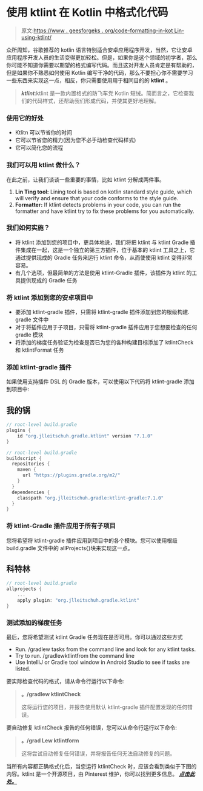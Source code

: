 # 使用 ktlint 在 Kotlin 中格式化代码

> 原文:[https://www . geesforgeks . org/code-formatting-in-kot Lin-using-ktlint/](https://www.geeksforgeeks.org/code-formatting-in-kotlin-using-ktlint/)

众所周知，谷歌推荐的 kotlin 语言特别适合安卓应用程序开发，当然，它让安卓应用程序开发人员的生活变得更加轻松。但是，如果你是这个领域的初学者，那么你可能不知道你需要以期望的格式编写代码。而且这对开发人员肯定是有帮助的，但是如果你不熟悉如何使用 Kotlin 编写干净的代码，那么不要担心你不需要学习一些东西来实现这一点，相反，你只需要使用用于相同目的的 **ktlint** 。

> ***ktlint***:ktlint 是一款内置格式的防飞车党 Kotlin 短绒。简而言之，它检查我们的代码样式，还帮助我们形成代码，并使其更好地理解。

### 使用它的好处

*   Ktlitn 可以节省你的时间
*   它可以节省您的精力(因为您不必手动检查代码样式)
*   它可以简化您的流程

### 我们可以用 ktlint 做什么？

在此之前，让我们谈谈一些重要的事情，比如 ktlint 分解成两件事。

1.  **Lin Ting tool:** Lining tool is based on kotlin standard style guide, which will verify and ensure that your code conforms to the style guide.
2.  **Formatter:** If ktlint detects problems in your code, you can run the formatter and have ktlint try to fix these problems for you automatically.

### 我们如何实施？

*   将 ktlint 添加到您的项目中，更具体地说，我们将把 ktlint 与 ktlint Gradle 插件集成在一起，这是一个独立的第三方插件，位于基本的 ktlint 工具之上，它通过提供现成的 Gradle 任务来运行 ktlint 命令，从而使使用 ktlint 变得非常容易。
*   有几个选项，但最简单的方法是使用 ktlint-Gradle 插件，该插件为 ktlint 的工具提供现成的 Gradle 任务

### 将 ktlint 添加到您的安卓项目中

*   要添加 ktlint-gradle 插件，只需将 ktlint-gradle 插件添加到您的根级构建. gradle 文件中
*   对于将插件应用于子项目，只需将 ktlint-gradle 插件应用于您想要检查的任何 gradle 模块
*   将添加的梯度任务验证为检查是否已为您的各种构建目标添加了 ktlintCheck 和 ktlintFormat 任务

### **添加 ktlint-gradle 插件**

如果使用支持插件 DSL 的 Gradle 版本，可以使用以下代码将 ktlint-gradle 添加到项目中:

## 我的锅

```kt
// root-level build.gradle
plugins {
    id "org.jlleitschuh.gradle.ktlint" version "7.1.0"
}

// root-level build.gradle
buildscript {
  repositories {
    maven {
      url "https://plugins.gradle.org/m2/"
    }
  }
  dependencies {
    classpath "org.jlleitschuh.gradle:ktlint-gradle:7.1.0"
  }
}
```

### 将 ktlint-Gradle 插件应用于所有子项目

您将希望将 ktlint-gradle 插件应用到项目中的各个模块。您可以使用根级 build.gradle 文件中的 allProjects{}块来实现这一点。

## 科特林

```kt
// root-level build.gradle
allprojects {
    ...
    apply plugin: "org.jlleitschuh.gradle.ktlint"
}
```

### 测试添加的梯度任务

最后，您将希望测试 ktlint Gradle 任务现在是否可用。你可以通过这些方式

*   Run. /gradlew tasks from the command line and look for any ktlint tasks.
*   Try to run. /gradlewktlintfrom the command line
*   Use IntelliJ or Gradle tool window in Android Studio to see if tasks are listed.

要实际检查代码的格式，请从命令行运行以下命令:

> **。/gradlew ktlintCheck**
> 
> 这将运行您的项目，并报告使用默认 ktlint-gradle 插件配置发现的任何错误。

要自动修复 ktlintCheck 报告的任何错误，您可以从命令行运行以下命令:

> **。/grad Lew ktlintform**
> 
> 这将尝试自动修复任何错误，并将报告任何无法自动修复的问题。

当所有内容都正确格式化后，当您运行 ktlintCheck 时，应该会看到类似于下图的内容。ktlint 是一个开源项目，由 Pinterest 维护，你可以找到更多信息。 [***点击此处。***](https://ktlint.github.io/)